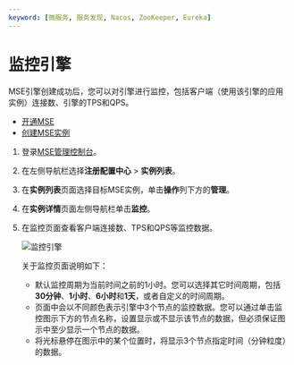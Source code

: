 ```yaml
---
keyword: [微服务, 服务发现, Nacos, ZooKeeper, Eureka]
---
```


# 监控引擎

MSE引擎创建成功后，您可以对引擎进行监控，包括客户端（使用该引擎的应用实例）连接数、引擎的TPS和QPS。

-   [开通MSE](https://www.aliyun.com/product/mse)
-   [创建MSE实例](/cn.zh-CN/快速入门/微服务组件托管/购买并构建ZooKeeper引擎.md)

1.  登录[MSE管理控制台](https://mse.console.aliyun.com)。

2.  在左侧导航栏选择**注册配置中心** \> **实例列表**。

3.  在**实例列表**页面选择目标MSE实例，单击**操作**列下方的**管理**。

4.  在**实例详情**页面左侧导航栏单击**监控**。

5.  在监控页面查看客户端连接数、TPS和QPS等监控数据。

    ![监控引擎](https://static-aliyun-doc.oss-cn-hangzhou.aliyuncs.com/assets/img/zh-CN/4991309951/p51199.png)

    关于监控页面说明如下：

    -   默认监控周期为当前时间之前的1小时。您可以选择其它时间周期，包括**30分钟**、**1小时**、**6小时**和**1天**，或者自定义的时间周期。
    -   页面中会以不同颜色表示引擎中3个节点的监控数据。您可以通过单击监控图示下方的节点名称，设置显示或不显示该节点的数据，但必须保证图示中至少显示一个节点的数据。
    -   将光标悬停在图示中的某个位置时，将显示3个节点指定时间（分钟粒度）的数据。

